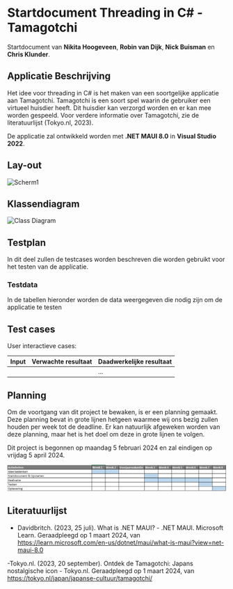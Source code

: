 # Startdocument Threading in C# - Tamagotchi

Startdocument van **Nikita Hoogeveen**, **Robin van Dijk**, **Nick Buisman** en **Chris Klunder**.

## Applicatie Beschrijving

Het idee voor threading in C# is het maken van een soortgelijke applicatie aan Tamagotchi. Tamagotchi is een soort spel waarin de gebruiker een virtueel huisdier heeft. Dit huisdier kan verzorgd worden en er kan mee worden gespeeld. Voor verdere informatie over Tamagotchi, zie de literatuurlijst (Tokyo.nl, 2023). 


De applicatie zal ontwikkeld worden met **.NET MAUI 8.0** in **Visual Studio 2022**.

## Lay-out

![Scherm1](img/Scherm%201.png "Scherm 1")

## Klassendiagram

![Class Diagram](img/classdiagram.png "First Version of the class diagram")

## Testplan

In dit deel zullen de testcases worden beschreven die worden gebruikt voor het testen van de applicatie.

### Testdata

In de tabellen hieronder worden de data weergegeven die nodig zijn om de applicatie te testen

## Test cases

User interactieve cases:

| Input                                              | Verwachte resultaat                                       | Daadwerkelijke resultaat |
| -------------------------------------------------- | --------------------------------------------------------- | ------------------------ |
|              |               | ...                      |

## Planning

Om de voortgang van dit project te bewaken, is er een planning gemaakt. Deze planning bevat in grote lijnen hetgeen waarmee wij ons bezig zullen houden per week tot de deadline. Er kan natuurlijk afgeweken worden van deze planning, maar het is het doel om deze in grote lijnen te volgen.

Dit project is begonnen op maandag 5 februari 2024 en zal eindigen op vrijdag 5 april 2024.

![Planning](img/planning.png "Project planning")

## Literatuurlijst

- Davidbritch. (2023, 25 juli). What is .NET MAUI? - .NET MAUI. Microsoft Learn. Geraadpleegd op 1 maart 2024, van https://learn.microsoft.com/en-us/dotnet/maui/what-is-maui?view=net-maui-8.0

-Tokyo.nl. (2023, 20 september). Ontdek de Tamagotchi: Japans nostalgische icon - Tokyo.nl. Geraadpleegd op 1 maart 2024, van https://tokyo.nl/japan/japanse-cultuur/tamagotchi/
